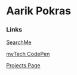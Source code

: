 # Aarik Pokras

### Links


[SearchMe](https://searchme.one/)

[myTech CodePen](https://codepen.io/my-tech)

[Projects Page](/projects)
